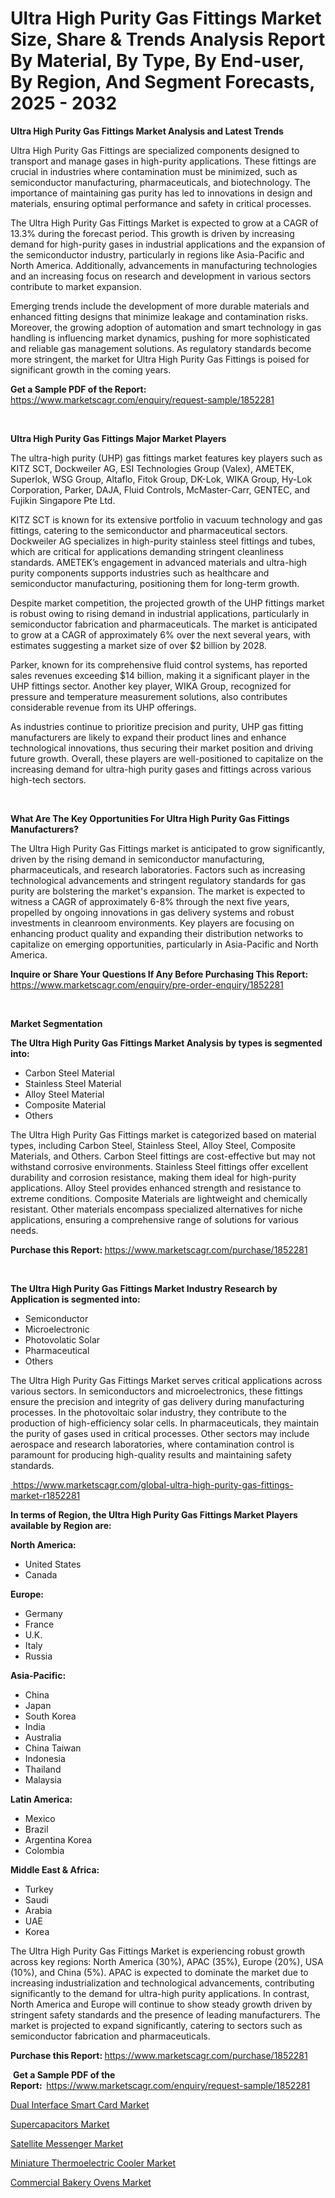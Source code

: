 <p><h1>Ultra High Purity Gas Fittings Market Size, Share & Trends Analysis Report By Material, By Type, By End-user, By Region, And Segment Forecasts, 2025 - 2032</h1></p><p><strong>Ultra High Purity Gas Fittings Market Analysis and Latest Trends</strong></p>
<p><p>Ultra High Purity Gas Fittings are specialized components designed to transport and manage gases in high-purity applications. These fittings are crucial in industries where contamination must be minimized, such as semiconductor manufacturing, pharmaceuticals, and biotechnology. The importance of maintaining gas purity has led to innovations in design and materials, ensuring optimal performance and safety in critical processes.</p><p>The Ultra High Purity Gas Fittings Market is expected to grow at a CAGR of 13.3% during the forecast period. This growth is driven by increasing demand for high-purity gases in industrial applications and the expansion of the semiconductor industry, particularly in regions like Asia-Pacific and North America. Additionally, advancements in manufacturing technologies and an increasing focus on research and development in various sectors contribute to market expansion.</p><p>Emerging trends include the development of more durable materials and enhanced fitting designs that minimize leakage and contamination risks. Moreover, the growing adoption of automation and smart technology in gas handling is influencing market dynamics, pushing for more sophisticated and reliable gas management solutions. As regulatory standards become more stringent, the market for Ultra High Purity Gas Fittings is poised for significant growth in the coming years.</p></p>
<p><strong>Get a Sample PDF of the Report:&nbsp;</strong> <a href="https://www.marketscagr.com/enquiry/request-sample/1852281?utm_campaign=1944&utm_medium=2&utm_source=Github&utm_content=ia&utm_term=28022025&utm_id=ultra-high-purity-gas-fittings">https://www.marketscagr.com/enquiry/request-sample/1852281</a></p>
<p>&nbsp;</p>
<p><strong>Ultra High Purity Gas Fittings Major Market Players</strong></p>
<p><p>The ultra-high purity (UHP) gas fittings market features key players such as KITZ SCT, Dockweiler AG, ESI Technologies Group (Valex), AMETEK, Superlok, WSG Group, Altaflo, Fitok Group, DK-Lok, WIKA Group, Hy-Lok Corporation, Parker, DAJA, Fluid Controls, McMaster-Carr, GENTEC, and Fujikin Singapore Pte Ltd. </p><p>KITZ SCT is known for its extensive portfolio in vacuum technology and gas fittings, catering to the semiconductor and pharmaceutical sectors. Dockweiler AG specializes in high-purity stainless steel fittings and tubes, which are critical for applications demanding stringent cleanliness standards. AMETEK’s engagement in advanced materials and ultra-high purity components supports industries such as healthcare and semiconductor manufacturing, positioning them for long-term growth.</p><p>Despite market competition, the projected growth of the UHP fittings market is robust owing to rising demand in industrial applications, particularly in semiconductor fabrication and pharmaceuticals. The market is anticipated to grow at a CAGR of approximately 6% over the next several years, with estimates suggesting a market size of over $2 billion by 2028.</p><p>Parker, known for its comprehensive fluid control systems, has reported sales revenues exceeding $14 billion, making it a significant player in the UHP fittings sector. Another key player, WIKA Group, recognized for pressure and temperature measurement solutions, also contributes considerable revenue from its UHP offerings. </p><p>As industries continue to prioritize precision and purity, UHP gas fitting manufacturers are likely to expand their product lines and enhance technological innovations, thus securing their market position and driving future growth. Overall, these players are well-positioned to capitalize on the increasing demand for ultra-high purity gases and fittings across various high-tech sectors.</p></p>
<p>&nbsp;</p>
<p><strong>What Are The Key Opportunities For Ultra High Purity Gas Fittings Manufacturers?</strong></p>
<p><p>The Ultra High Purity Gas Fittings market is anticipated to grow significantly, driven by the rising demand in semiconductor manufacturing, pharmaceuticals, and research laboratories. Factors such as increasing technological advancements and stringent regulatory standards for gas purity are bolstering the market's expansion. The market is expected to witness a CAGR of approximately 6-8% through the next five years, propelled by ongoing innovations in gas delivery systems and robust investments in cleanroom environments. Key players are focusing on enhancing product quality and expanding their distribution networks to capitalize on emerging opportunities, particularly in Asia-Pacific and North America.</p></p>
<p><strong>Inquire or Share Your Questions If Any Before Purchasing This Report:</strong> <a href="https://www.marketscagr.com/enquiry/pre-order-enquiry/1852281?utm_campaign=1944&utm_medium=2&utm_source=Github&utm_content=ia&utm_term=28022025&utm_id=ultra-high-purity-gas-fittings">https://www.marketscagr.com/enquiry/pre-order-enquiry/1852281</a></p>
<p>&nbsp;</p>
<p><strong>Market Segmentation</strong></p>
<p><strong>The Ultra High Purity Gas Fittings Market Analysis by types is segmented into:</strong></p>
<p><ul><li>Carbon Steel Material</li><li>Stainless Steel Material</li><li>Alloy Steel Material</li><li>Composite Material</li><li>Others</li></ul></p>
<p><p>The Ultra High Purity Gas Fittings market is categorized based on material types, including Carbon Steel, Stainless Steel, Alloy Steel, Composite Materials, and Others. Carbon Steel fittings are cost-effective but may not withstand corrosive environments. Stainless Steel fittings offer excellent durability and corrosion resistance, making them ideal for high-purity applications. Alloy Steel provides enhanced strength and resistance to extreme conditions. Composite Materials are lightweight and chemically resistant. Other materials encompass specialized alternatives for niche applications, ensuring a comprehensive range of solutions for various needs.</p></p>
<p><strong>Purchase this Report:&nbsp;</strong><a href="https://www.marketscagr.com/purchase/1852281?utm_campaign=1944&utm_medium=2&utm_source=Github&utm_content=ia&utm_term=28022025&utm_id=ultra-high-purity-gas-fittings">https://www.marketscagr.com/purchase/1852281</a></p>
<p>&nbsp;</p>
<p><strong>The Ultra High Purity Gas Fittings Market Industry Research by Application is segmented into:</strong></p>
<p><ul><li>Semiconductor</li><li>Microelectronic</li><li>Photovolatic Solar</li><li>Pharmaceutical</li><li>Others</li></ul></p>
<p><p>The Ultra High Purity Gas Fittings Market serves critical applications across various sectors. In semiconductors and microelectronics, these fittings ensure the precision and integrity of gas delivery during manufacturing processes. In the photovoltaic solar industry, they contribute to the production of high-efficiency solar cells. In pharmaceuticals, they maintain the purity of gases used in critical processes. Other sectors may include aerospace and research laboratories, where contamination control is paramount for producing high-quality results and maintaining safety standards.</p></p>
<p><a href="https://www.marketscagr.com/global-ultra-high-purity-gas-fittings-market-r1852281?utm_campaign=1944&utm_medium=2&utm_source=Github&utm_content=ia&utm_term=28022025&utm_id=ultra-high-purity-gas-fittings">&nbsp;https://www.marketscagr.com/global-ultra-high-purity-gas-fittings-market-r1852281</a></p>
<p><strong>In terms of Region, the Ultra High Purity Gas Fittings Market Players available by Region are:</strong></p>
<p>
    <p> <strong> North America: </strong>
        <ul>
            <li>United States</li>
            <li>Canada</li>
        </ul>
        </p> 
    <p> <strong> Europe: </strong>
        <ul>
            <li>Germany</li>
            <li>France</li>
            <li>U.K.</li>
            <li>Italy</li>
            <li>Russia</li>
        </ul>
        </p> 
    <p> <strong> Asia-Pacific: </strong>
        <ul>
            <li>China</li>
            <li>Japan</li>
            <li>South Korea</li>
            <li>India</li>
            <li>Australia</li>
            <li>China Taiwan</li>
            <li>Indonesia</li>
            <li>Thailand</li>
            <li>Malaysia</li>
        </ul>
        </p> 
    <p> <strong> Latin America: </strong>
        <ul>
            <li>Mexico</li>
            <li>Brazil</li>
            <li>Argentina Korea</li>
            <li>Colombia</li>
        </ul>
        </p> 
    <p> <strong> Middle East & Africa: </strong>
        <ul>
            <li>Turkey</li>
            <li>Saudi</li>
            <li>Arabia</li>
            <li>UAE</li>
            <li>Korea</li>
        </ul>
    </p>
    </p>
<p><p>The Ultra High Purity Gas Fittings Market is experiencing robust growth across key regions: North America (30%), APAC (35%), Europe (20%), USA (10%), and China (5%). APAC is expected to dominate the market due to increasing industrialization and technological advancements, contributing significantly to the demand for ultra-high purity applications. In contrast, North America and Europe will continue to show steady growth driven by stringent safety standards and the presence of leading manufacturers. The market is projected to expand significantly, catering to sectors such as semiconductor fabrication and pharmaceuticals.</p></p>
<p><strong>Purchase this Report: </strong><a href="https://www.marketscagr.com/purchase/1852281?utm_campaign=1944&utm_medium=2&utm_source=Github&utm_content=ia&utm_term=28022025&utm_id=ultra-high-purity-gas-fittings">https://www.marketscagr.com/purchase/1852281</a></p>
<p>&nbsp;<strong>Get a Sample PDF of the Report:&nbsp;&nbsp;</strong><a href="https://www.marketscagr.com/enquiry/request-sample/1852281?utm_campaign=1944&utm_medium=2&utm_source=Github&utm_content=ia&utm_term=28022025&utm_id=ultra-high-purity-gas-fittings">https://www.marketscagr.com/enquiry/request-sample/1852281</a></p>
<p><strong></strong></p>
<p><p><a href="https://github.com/ashepherd82/Market-Research-Report-List-7/blob/main/dual-interface-smart-card-market.md?utm_campaign=1944&utm_medium=2&utm_source=Github&utm_content=ia&utm_term=28022025&utm_id=ultra-high-purity-gas-fittings">Dual Interface Smart Card Market</a></p><p><a href="https://github.com/irfadac/Market-Research-Report-List-5/blob/main/supercapacitors-market.md?utm_campaign=1944&utm_medium=2&utm_source=Github&utm_content=ia&utm_term=28022025&utm_id=ultra-high-purity-gas-fittings">Supercapacitors Market</a></p><p><a href="https://github.com/gerdabatiskzv9/Market-Research-Report-List-1/blob/main/satellite-messenger-market.md?utm_campaign=1944&utm_medium=2&utm_source=Github&utm_content=ia&utm_term=28022025&utm_id=ultra-high-purity-gas-fittings">Satellite Messenger Market</a></p><p><a href="https://github.com/bensemilia864/Market-Research-Report-List-1/blob/main/miniature-thermoelectric-cooler-market.md?utm_campaign=1944&utm_medium=2&utm_source=Github&utm_content=ia&utm_term=28022025&utm_id=ultra-high-purity-gas-fittings">Miniature Thermoelectric Cooler Market</a></p><p><a href="https://github.com/JakirUddin651/Market-Research-Report-List-1/blob/main/commercial-bakery-ovens-market.md?utm_campaign=1944&utm_medium=2&utm_source=Github&utm_content=ia&utm_term=28022025&utm_id=ultra-high-purity-gas-fittings">Commercial Bakery Ovens Market</a></p></p>